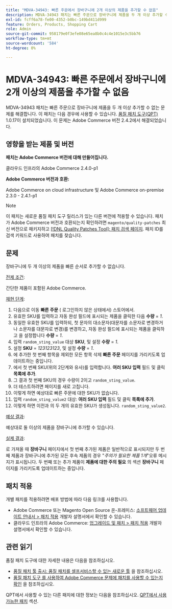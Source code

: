```yaml
---
title: "MDVA-34943: 빠른 주문에서 장바구니에 2개 이상의 제품을 추가할 수 없음"
description: MDVA-34943 패치는 빠른 주문으로 장바구니에 제품을 두 개 이상 추가할 수 없는 문제를 해결합니다. 이 패치는 [Quality Patches Tool (QPT)](/help/announcements/adobe-commerce-announcements/magento-quality-patches-released-new-tool-to-self-serve-quality-patches.md) 1.0.17이 설치된 경우 사용할 수 있습니다. 이 문제는 Adobe Commerce 버전 2.4.2에서 해결되었습니다.
exl-id: fcff6a78-fe00-4352-b0bc-149bd411d999
feature: Orders, Products, Shopping Cart
role: Admin
source-git-commit: 958179e0f3efe08e65ea8b0c4c4e1015e3c5bb76
workflow-type: tm+mt
source-wordcount: '584'
ht-degree: 0%

---
```


# MDVA-34943: 빠른 주문에서 장바구니에 2개 이상의 제품을 추가할 수 없음

MDVA-34943 패치는 빠른 주문으로 장바구니에 제품을 두 개 이상 추가할 수 없는 문제를 해결합니다. 이 패치는 다음 경우에 사용할 수 있습니다. [품질 패치 도구(QPT)](/help/announcements/adobe-commerce-announcements/magento-quality-patches-released-new-tool-to-self-serve-quality-patches.md) 1.0.17이 설치되었습니다. 이 문제는 Adobe Commerce 버전 2.4.2에서 해결되었습니다.

## 영향을 받는 제품 및 버전

**패치는 Adobe Commerce 버전에 대해 만들어집니다.**

클라우드 인프라의 Adobe Commerce 2.4.0-p1

**Adobe Commerce 버전과 호환:**

Adobe Commerce on cloud infrastructure 및 Adobe Commerce on-premise 2.3.0 - 2.4.1-p1

>[!NOTE]
>
>이 패치는 새로운 품질 패치 도구 릴리스가 있는 다른 버전에 적용할 수 있습니다. 패치가 Adobe Commerce 버전과 호환되는지 확인하려면 `magento/quality-patches` 최신 버전으로 패키지하고 [[!DNL Quality Patches Tool]: 패치 검색 페이지](https://devdocs.magento.com/quality-patches/tool.html#patch-grid). 패치 ID를 검색 키워드로 사용하여 패치를 찾습니다.

## 문제

장바구니에 두 개 이상의 제품을 빠른 순서로 추가할 수 없습니다.

<u>전제 조건</u>:

간단한 제품이 포함된 Adobe Commerce.

<u>재현 단계</u>:

1. 다음으로 이동 **빠른 주문** ( 로그인하지 않은 상태에서) 스토어에서.
1. 유효한 SKU를 입력하고 자동 완성 필드에 표시되는 제품을 클릭한 다음 **수량** = *1*.
1. 동일한 유효한 SKU를 입력하되, 첫 문자의 대소문자(대문자를 소문자로 변경하거나 소문자를 대문자로 변경)를 변경하고, 자동 완성 필드에 표시되는 제품을 클릭하고 을 설정합니다 **수량** = *1*.
1. 입력 `random_sting_value` 대상 **SKU**, 및 설정 **수량** = *1*.
1. 설정 **SKU** = *123123123*, 및 설정 **수량** = *1*.
1. 에 추가한 첫 번째 항목을 제외한 모든 항목 삭제 **빠른 주문** 페이지를 가리키도록 업데이트하는 중입니다.
1. 에서 첫 번째 SKU(위의 2단계와 유사)를 입력합니다. **여러 SKU 입력** 필드 및 클릭 **목록에 추가**.
1. 그 결과 첫 번째 SKU의 경우 수량이 2이고 `random_sting_value`.
1. 더 테스트하려면 페이지를 새로 고칩니다.
1. 이렇게 하면 예상대로 빠른 주문에 대한 SKU가 없습니다.
1. 입력 `random_sting_value2` 대상: **여러 SKU 입력** 필드 및 클릭 **목록에 추가**.
1. 이렇게 하면 이전과 의 두 개의 유효한 SKU가 생성됩니다. `random_sting_value2`.

<u>예상 결과</u>:

예상대로 둘 이상의 제품을 장바구니에 추가할 수 있습니다.

<u>실제 결과</u>:

로 가져올 때 **장바구니** 페이지에서 첫 번째 추가된 제품은 일반적으로 표시되지만 두 번째 제품과 장바구니에 추가된 모든 후속 제품의 경우 &quot;*주의가 필요한 제품 1개*&quot;오류 메시지가 표시됩니다. 두 번째 또는 추가 제품이 **제품에 대한 주의 필요** 의 섹션 **장바구니** 페이지를 가리키도록 업데이트하는 중입니다.

## 패치 적용

개별 패치를 적용하려면 배포 방법에 따라 다음 링크를 사용합니다.

* Adobe Commerce 또는 Magento Open Source 온-프레미스: [소프트웨어 업데이트 안내서 > 패치 적용](https://devdocs.magento.com/guides/v2.4/comp-mgr/patching/mqp.html) 개발자 설명서에서 확인할 수 있습니다.
* 클라우드 인프라의 Adobe Commerce: [업그레이드 및 패치 > 패치 적용](https://devdocs.magento.com/cloud/project/project-patch.html) 개발자 설명서에서 확인할 수 있습니다.

## 관련 읽기

품질 패치 도구에 대한 자세한 내용은 다음을 참조하십시오.

* [품질 패치 툴 출시: 품질 패치를 셀프서비스할 수 있는 새로운 툴](/help/announcements/adobe-commerce-announcements/magento-quality-patches-released-new-tool-to-self-serve-quality-patches.md) 을 참조하십시오.
* [품질 패치 도구 를 사용하여 Adobe Commerce 문제에 패치를 사용할 수 있는지 확인](/help/support-tools/patches-available-in-qpt-tool/check-patch-for-magento-issue-with-magento-quality-patches.md) 을 참조하십시오.

QPT에서 사용할 수 있는 다른 패치에 대한 정보는 다음을 참조하십시오. [QPT에서 사용 가능한 패치](https://support.magento.com/hc/en-us/sections/360010506631-Patches-available-in-QPT-tool-) 섹션.
